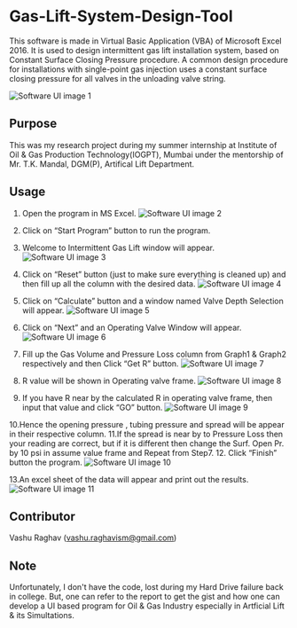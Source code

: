 # Gas-Lift-System-Design-Tool

This software is made in Virtual Basic Application (VBA) of Microsoft Excel 2016. It is used to design intermittent gas lift installation system, based on Constant Surface Closing Pressure procedure. A common design procedure for installations with single-point gas injection uses a constant surface closing pressure for all valves in the unloading valve string.

![Software UI image 1](https://github.com/vashuraghav/Gas-Lift-System-Design-Tool/images/1.jpg)

## Purpose
This was my research project during my summer internship at Institute of Oil & Gas Production Technology(IOGPT), Mumbai under the mentorship of Mr. T.K. Mandal, DGM(P), Artifical Lift Department.

## Usage
1. Open the program in MS Excel.
![Software UI image 2](https://github.com/vashuraghav/Gas-Lift-System-Design-Tool/images/2.jpg)

2. Click on “Start Program” button to run the program.
3. Welcome to Intermittent Gas Lift window will appear.
![Software UI image 3](https://github.com/vashuraghav/Gas-Lift-System-Design-Tool/images/3.jpg)

4. Click on “Reset” button (just to make sure everything is cleaned up) and then fill up all the column with the desired data.
![Software UI image 4](https://github.com/vashuraghav/Gas-Lift-System-Design-Tool/images/4.jpg)

5. Click on “Calculate” button and a window named Valve Depth Selection will appear.
![Software UI image 5](https://github.com/vashuraghav/Gas-Lift-System-Design-Tool/images/5.jpg)

6. Click on “Next” and an Operating Valve Window will appear.
![Software UI image 6](https://github.com/vashuraghav/Gas-Lift-System-Design-Tool/images/6.jpg)

7. Fill up the Gas Volume and Pressure Loss column from Graph1 & Graph2 respectively and then Click “Get R” button.
![Software UI image 7](https://github.com/vashuraghav/Gas-Lift-System-Design-Tool/images/7.jpg)

8. R value will be shown in Operating valve frame.
![Software UI image 8](https://github.com/vashuraghav/Gas-Lift-System-Design-Tool/images/8.jpg)

9. If you have R near by the calculated R in operating valve frame, then input that value and click “GO” button.
![Software UI image 9](https://github.com/vashuraghav/Gas-Lift-System-Design-Tool/images/9.jpg)

10.Hence the opening pressure , tubing pressure and spread will be appear in their respective column.
11.If the spread is near by to Pressure Loss then your reading are correct, but if it is different then change the Surf. Open Pr. by 10 psi in assume value frame and Repeat from Step7.
12. Click “Finish” button the program.
![Software UI image 10](https://github.com/vashuraghav/Gas-Lift-System-Design-Tool/images/10.jpg)

13.An excel sheet of the data will appear and print out the results.
![Software UI image 11](https://github.com/vashuraghav/Gas-Lift-System-Design-Tool/images/11.jpg)

## Contributor
Vashu Raghav (vashu.raghavism@gmail.com)

## Note
Unfortunately, I don't have the code, lost during my Hard Drive failure back in college. But, one can refer to the report to get the gist and how one can develop a UI based program for Oil & Gas Industry especially in Artficial Lift & its Simultations. 
